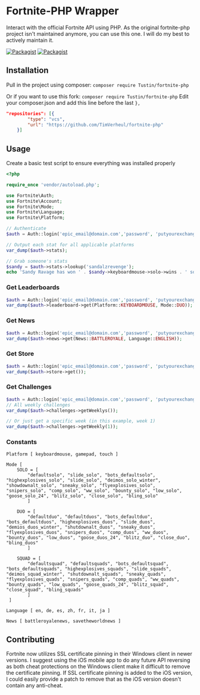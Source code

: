 # Fortnite-PHP Wrapper
Interact with the official Fortnite API using PHP.
As the original fortnite-php project isn't maintained anymore, you can use this one. I will do my best to actively maintain it.

[![Packagist](https://img.shields.io/packagist/l/doctrine/orm.svg)]()
[![Packagist](https://img.shields.io/packagist/v/Tustin/fortnite-php.svg)]()

## Installation
Pull in the project using composer:
`composer require Tustin/fortnite-php`

Or if you want to use this fork:
`composer require Tustin/fortnite-php`
Edit your composer.json and add this line before the last `},`
```json
"repositories": [{
        "type": "vcs",
        "url": "https://github.com/TimVerheul/fortnite-php"
    }]
```

## Usage
Create a basic test script to ensure everything was installed properly
```php
<?php

require_once 'vendor/autoload.php';

use Fortnite\Auth;
use Fortnite\Account;
use Fortnite\Mode;
use Fortnite\Language;
use Fortnite\Platform;

// Authenticate
$auth = Auth::login('epic_email@domain.com','password', 'putyourexchangecodehere');

// Output each stat for all applicable platforms
var_dump($auth->stats);

// Grab someone's stats
$sandy = $auth->stats->lookup('sandalzrevenge');
echo 'Sandy Ravage has won ' . $sandy->keyboardmouse->solo->wins . ' solo games and ' . $sandy->keyboardmouse->squad->wins . ' squad games!';
```

### Get Leaderboards
```php
$auth = Auth::login('epic_email@domain.com','password', 'putyourexchangecodehere');
var_dump($auth->leaderboard->get(Platform::KEYBOARDMOUSE, Mode::DUO)); 
```

### Get News 
```php
$auth = Auth::login('epic_email@domain.com','password', 'putyourexchangecodehere');
var_dump($auth->news->get(News::BATTLEROYALE, Language::ENGLISH)); 
```

### Get Store
```php
$auth = Auth::login('epic_email@domain.com','password', 'putyourexchangecodehere');
var_dump($auth->store->get()); 
```

### Get Challenges
```php
$auth = Auth::login('epic_email@domain.com','password', 'putyourexchangecodehere');
// All weekly challenges
var_dump($auth->challenges->getWeeklys()); 

// Or just get a specific week (in this example, week 1)
var_dump($auth->challenges->getWeekly(1)); 
```

### Constants
```
Platform [ keyboardmouse, gamepad, touch ]

Mode [
    SOLO = [
        "defaultsolo", "slide_solo", "bots_defaultsolo", "highexplosives_solo", "slide_solo", "deimos_solo_winter", "showdownalt_solo", "sneaky_solo", "flyexplosives_solo", "snipers_solo", "comp_solo", "ww_solo", "bounty_solo", "low_solo", "goose_solo_24", "blitz_solo", "close_solo", "bling_solo"
        ]

    DUO = [
        "defaultduo", "defaultduos", "bots_defaultduo", "bots_defaultduos", "highexplosives_duos", "slide_duos", "demios_duos_winter", "shutdownalt_duos", "sneaky_duos", "flyexplosives_duos", "snipers_duos", "comp_duos", "ww_duos", "bounty_duos", "low_duos", "goose_duos_24", "blitz_duo", "close_duo", "bling_duos"
        ]

    SQUAD = [
        "defaultsquad", "defaultsquads", "bots_defaultsquad", "bots_defaultsquads", "highexplosives_squads", "slide_squads", "deimos_squad_winter", "shutdownalt_squads", "sneaky_quads", "flyexplosives_quads", "snipers_quads", "comp_quads", "ww_quads", "bounty_quads", "low_quads", "goose_quads_24", "blitz_squad", "close_squad", "bling_squads"
        ]
 ]

Language [ en, de, es, zh, fr, it, ja ]

News [ battleroyalenews, savetheworldnews ]
```

## Contributing
Fortnite now utilizes SSL certificate pinning in their Windows client in newer versions. I suggest using the iOS mobile app to do any future API reversing as both cheat protections on the Windows client make it difficult to remove the certificate pinning. If SSL certificate pinning is added to the iOS version, I could easily provide a patch to remove that as the iOS version doesn't contain any anti-cheat.
